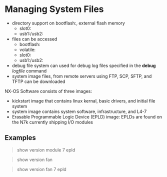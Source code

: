 # Managing System Files

* directory support on bootflash:, external flash memory
    + slot0:
    + usb1:/usb2:
* files can be accessed
    + bootflash:
    + volatile:
    + slot0:
    + usb1:/usb2:
* debug file system can used for debug log files specified in the __debug__ _logfile_ command
* system image files, from remote servers using FTP, SCP, SFTP, and TFTP can be downloaded


NX-OS Software consists of three images:

* kickstart image that contains linux kernal, basic drivers, and initial file system
* system image contains system software, infrastructure, and L4-7
* Erasable Programmable Logic Device (EPLD) image: EPLDs are found on the N7k currently shipping I/O modules

## Examples

> show version module 7 epld

> show version fan

> show version fan 7 epld



